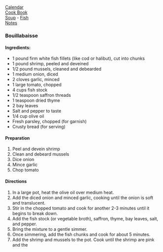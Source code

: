 [Calendar](https://github.com/vmsmith/EDT/blob/master/calendar.md)   
[Cook Book](https://github.com/vmsmith/CookBook/blob/master/README.md)   
[Soup](https://github.com/vmsmith/CookBook/blob/master/soups.md) - [Fish](https://github.com/vmsmith/CookBook/edit/master/soups.md)   
[Notes](https://github.com/vmsmith/CookBook/blob/master/notes.md)   

### Bouillabaisse   

#### Ingredients:
- 1 pound firm white fish fillets (like cod or halibut), cut into chunks     
- 1 pound shrimp, peeled and deveined     
- 1/2 pound mussels, cleaned and debearded     
- 1 medium onion, diced     
- 2 cloves garlic, minced     
- 1 large tomato, chopped     
- 4 cups fish stock     
- 1/2 teaspoon saffron threads     
- 1 teaspoon dried thyme     
- 2 bay leaves     
- Salt and pepper to taste     
- 1/4 cup olive oil    
- Fresh parsley, chopped (for garnish)    
- Crusty bread (for serving)     

#### Preparation    
1. Peel and devein shrimp
2. Clean and debeard mussels
3. Dice onion
4. Mince garlic
5. Chop tomato   


#### Directions  
1. In a large pot, heat the olive oil over medium heat.
2. Add the diced onion and minced garlic, cooking until the onion is soft and translucent.
3. Stir in the chopped tomato and cook for another 2-3 minutes until it begins to break down.
4. Add the fish stock (or vegetable broth), saffron, thyme, bay leaves, salt, and pepper.
5. Bring the mixture to a gentle simmer.
6. Once simmering, add the fish chunks and cook for about 5 minutes.
7. Add the shrimp and mussels to the pot. Cook until the shrimp are pink and the
